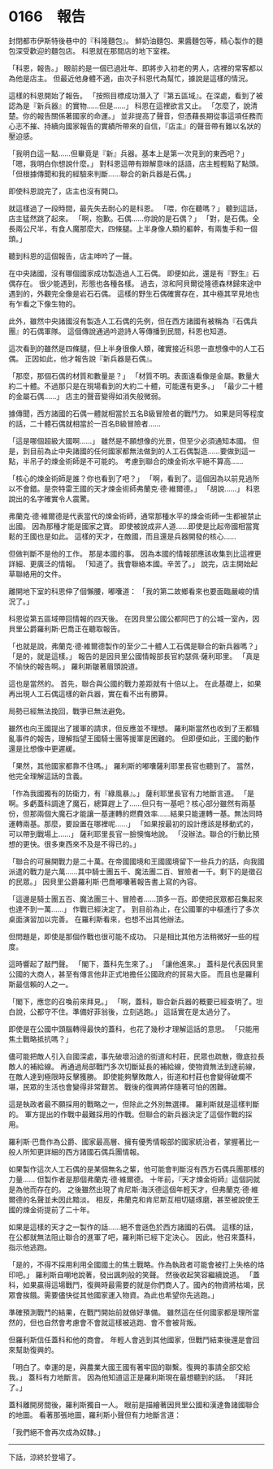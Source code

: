 # 0166　報告

封閉都市伊斯特後巷中的『科隆麵包』。
鮮奶油麵包、果醬麵包等，精心製作的麵包深受歡迎的麵包店。
科恩就在那間店的地下室裡。

「科恩，報告。」
眼前的是一個已過壯年、即將步入初老的男人，店裡的常客都以為他是店主。
但最近他身體不適，由次子科恩代為幫忙，據說是這樣的情況。

這樣的科恩開始了報告。
「按照目標成功潛入了『第五區域』。在深處，看到了被認為是『新兵器』的實物……但是……」
科恩在這裡欲言又止。
「怎麼了，說清楚。你的報告關係著國家的命運。」
並非提高了聲音，但憑藉長期從事這項任務而心志不摧、持續向國家報告的實績所帶來的自信，『店主』的聲音帶有難以名狀的壓迫感。

「我明白這一點……但畢竟是『新』兵器。基本上是第一次見到的東西吧？」
「嗯，我明白你想說什麼。」
對科恩這帶有辯解意味的話語，店主輕輕點了點頭。
「但根據傳聞和我的經驗來判斷……聯合的新兵器是石偶。」

即使科恩說完了，店主也沒有開口。

就這樣過了一段時間，最先失去耐心的是科恩。
「喂，你在聽嗎？」
聽到這話，店主猛然跳了起來。
「啊，抱歉。石偶……你說的是石偶？」
「對，是石偶。全長兩公尺半，有食人魔那麼大，四條腿。上半身像人類的軀幹，有兩隻手和一個頭。」

聽到科恩的這個報告，店主呻吟了一聲。

在中央諸國，沒有哪個國家成功製造過人工石偶。
即便如此，還是有『野生』石偶存在。
很少能遇到，形態也各種各樣。
過去，涼和阿貝爾從隆德森林歸來途中遇到的，外觀完全像是岩石石偶。
這樣的野生石偶確實存在，其中極其罕見地也有乍看之下像生物的。

此外，雖然中央諸國沒有製造人工石偶的先例，但在西方諸國有被稱為『石偶兵團』的石偶軍隊。
這個傳說通過吟遊詩人等傳播到民間，科恩也知道。

這次看到的雖然是四條腿，但上半身很像人類，確實接近科恩一直想像中的人工石偶。
正因如此，他才報告說『新兵器是石偶』。

「那麼，那個石偶的材質和數量是？」
「材質不明。表面遠看像是金屬。數量大約二十體。不過那只是在現場看到的大約二十體，可能還有更多。」
「最少二十體的金屬石偶……」
店主的聲音變得如消失般微弱。

據傳聞，西方諸國的石偶一體就相當於五名B級冒險者的戰鬥力。
如果是同等程度的話，二十體石偶就相當於一百名B級冒險者……

「這是哪個超級大國啊……」
雖然是不願想像的光景，但至少必須通知本國。
但是，到目前為止中央諸國的任何國家都無法做到的人工石偶製造……要做到這一點，半吊子的煉金術師是不可能的。
考慮到聯合的煉金術水平絕不算高……

「核心的煉金術師是誰？你也看到了吧？」
「啊，看到了。這個因為以前見過所以不會錯。是奈特雷王國的天才煉金術師弗蘭克·德·維爾德。」
「胡說……」
科恩說出的名字確實令人震驚。

弗蘭克·德·維爾德是代表當代的煉金術師，通常那種水平的煉金術師一生都被禁止出國。
因為那種才能是國家之寶。
即使被說成非人道……即使是比起帝國相當寬鬆的王國也是如此。
這樣的天才，在敵國，而且還是兵器開發的核心……

但做判斷不是他的工作。
那是本國的事。
因為本國的情報部應該收集到比這裡更詳細、更廣泛的情報。
「知道了。我會聯絡本國。辛苦了。」
說完，店主開始起草聯絡用的文件。

離開地下室的科恩伸了個懶腰，嘟囔道：
「我的第二故鄉看來也要面臨嚴峻的情況了。」

科恩從第五區域帶回情報的四天後。
在因貝里公國公都阿巴丁的公城一室內，因貝里公爵羅利斯·巴喬正在聽取報告。

「也就是說，弗蘭克·德·維爾德製作的至少二十體人工石偶是聯合的新兵器嗎？」
「是的，就是這樣。」
報告的是因貝里公國情報部長官約瑟佩·薩利耶里。
「真是不愉快的報告啊。」
羅利斯皺著眉頭說道。

這也是當然的。
首先，聯合與公國的戰力差距就有十倍以上。
在此基礎上，如果再出現人工石偶這樣的新兵器，實在看不出有勝算。

局勢已經無法挽回，戰爭已無法避免。

雖然也向王國提出了援軍的請求，但反應並不理想。
羅利斯當然也收到了王都騷亂事件的報告，理解指望王國騎士團等援軍是困難的。
但即便如此，王國的動作還是比想像中更遲緩。

「果然，其他國家都靠不住嗎。」
羅利斯的嘟囔薩利耶里長官也聽到了。
當然，他完全理解這話的含義。

「作為我國獨有的防衛力，有『綠風暴』。」
薩利耶里長官有力地斷言道。
「是啊。多虧蓋科調達了魔石，總算趕上了……但只有一基吧？核心部分雖然有兩基份，但那兩個大魔石才能讓一基運轉的燃費效率……結果只能運轉一基。無法同時運轉兩基。那麼，要設置在哪裡呢……」
「如果按最初的設計應該是移動式的，可以帶到戰場上……」
薩利耶里長官一臉懊悔地說。
「沒辦法。聯合的行動比預想的更快。很多東西來不及是不得已的。」

「聯合的可展開戰力是二十萬。在帝國國境和王國國境留下一些兵力的話，向我國派遣的戰力是六萬……其中騎士團五千、魔法團二百、冒險者一千。剩下的是徵召的民眾。」
因貝里公爵羅利斯·巴喬嘟囔著報告書上寫的內容。

「這邊是騎士團五百、魔法團三十、冒險者……頂多一百。即使把民眾都召集起來也達不到一萬……」
作戰已經決定了。
到目前為止，在公國軍的中樞進行了多次桌面演習加以完善。
在羅利斯看來，也想不出其他辦法。

但問題是，即使是那個作戰也很可能不成功。
只是相比其他方法稍微好一些的程度。

這時響起了敲門聲。
「閣下，蓋科先生來了。」
「讓他進來。」
蓋科是代表因貝里公國的大商人，甚至有傳言他非正式地擔任公國政府的貿易大臣。
而且也是羅利斯最信賴的人之一。

「閣下，應您的召喚前來拜見。」
「啊，蓋科，聯合新兵器的概要已經查明了。坦白說，公都守不住。準備好菲翁後，立刻逃跑。」
這話實在是太過分了。

即使是在公國中頭腦轉得最快的蓋科，也花了幾秒才理解這話的意思。
「只能用焦土戰略抵抗嗎？」

儘可能把敵人引入自國深處，事先破壞沿途的街道和村莊，民眾也疏散，徹底拉長敵人的補給線。
再通過局部戰鬥多次切斷延長的補給線，使物資無法到達前線，在敵人達到極限時反擊獲勝。
即使能夠擊敗敵人，街道和村莊也會變得破爛不堪，民眾的生活也會變得非常艱苦。
戰後的復興將伴隨著可怕的困難。

這是執政者最不願採用的戰略之一，但除此之外別無選擇。
羅利斯就是這樣判斷的。
軍方提出的作戰中最難採用的作戰。但聯合的新兵器決定了這個作戰的採用。

羅利斯·巴喬作為公爵、國家最高層、擁有優秀情報部的國家統治者，掌握著比一般人所知更詳細的西方諸國石偶兵團情報。

如果製作這次人工石偶的是某個無名之輩，他可能會判斷沒有西方石偶兵團那樣的力量……
但製作者是那個弗蘭克·德·維爾德。
十年前，『天才煉金術師』這個詞就是為他而存在的。
之後雖然出現了肯尼斯·海沃德這個年輕天才，但弗蘭克·德·維爾德的名聲並未因此黯淡。
相反，弗蘭克和肯尼斯互相切磋琢磨，甚至被說使王國的煉金術提前了二十年。

如果是這樣的天才之一製作的話……絕不會遜色於西方諸國的石偶。
這樣的話，在公都就無法阻止聯合的進軍了吧，羅利斯已經下定決心。
因此，他召來蓋科，指示他逃跑。

「是的，不得不採用利用全國國土的焦土戰略。作為執政者可能會被打上失格的烙印吧。」
羅利斯自嘲地說著，發出諷刺般的笑聲。
然後收起笑容繼續說道。
「蓋科，如果贏得這場戰鬥，復興時最需要的就是你們商人了。國內的物資將枯竭，民眾會挨餓。需要儘快從其他國家運入物資。為此也希望你先逃跑。」

準確預測戰鬥的結果，在戰鬥開始前就做好準備。
雖然這在任何國家都是理所當然的，但也自然會考慮會不會就這樣被逃跑、會不會被背叛。

但羅利斯信任蓋科和他的商會。
年輕人會逃到其他國家，但戰鬥結束後還是會回來幫助復興的。

「明白了。幸運的是，與農業大國王國有著牢固的聯繫。復興的事請全部交給我。」
蓋科有力地斷言。
因為他知道這正是羅利斯現在最想聽到的話。
「拜託了。」

蓋科離開房間後，羅利斯獨自一人。
眼前是描繪著因貝里公國和漢達魯諸國聯合的地圖。
看著那張地圖，羅利斯小聲但有力地斷言道：

「我們絕不會再次成為奴隸。」

---

下話，涼終於登場了。